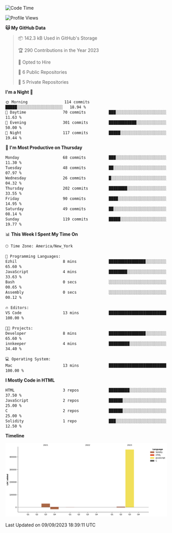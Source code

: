 <!-- # 👋 Hello, World! 🌎
## I'm Josh, a chef & self-taught developer.

redo all this

I'm actively progressing through [roadmap.sh Full-Stack Developer roadmap](https://roadmap.sh/full-stack).  
HTML
CSS
JS
npm
Git
Tailwind
React
node.js
Python
SwiftUI
Solidity
Rust
I'm currently progressing through:
CS50X - Introduction to Computer Science 👨‍💻
CS50P - Introduction to Programming with Python 🐍
CS50W - Web Programming with Python and JavaScript 🕸️
-->

<!--START_SECTION:waka-->
![Code Time](http://img.shields.io/badge/Code%20Time-43%20hrs%206%20mins-blue)

![Profile Views](http://img.shields.io/badge/Profile%20Views-5-blue)

**🐱 My GitHub Data** 

> 📦 142.3 kB Used in GitHub's Storage 
 > 
> 🏆 290 Contributions in the Year 2023
 > 
> 💼 Opted to Hire
 > 
> 📜 6 Public Repositories 
 > 
> 🔑 5 Private Repositories 
 > 
**I'm a Night 🦉** 

```text
🌞 Morning                114 commits         █████░░░░░░░░░░░░░░░░░░░░   18.94 % 
🌆 Daytime                70 commits          ███░░░░░░░░░░░░░░░░░░░░░░   11.63 % 
🌃 Evening                301 commits         ████████████░░░░░░░░░░░░░   50.00 % 
🌙 Night                  117 commits         █████░░░░░░░░░░░░░░░░░░░░   19.44 % 
```
📅 **I'm Most Productive on Thursday** 

```text
Monday                   68 commits          ███░░░░░░░░░░░░░░░░░░░░░░   11.30 % 
Tuesday                  48 commits          ██░░░░░░░░░░░░░░░░░░░░░░░   07.97 % 
Wednesday                26 commits          █░░░░░░░░░░░░░░░░░░░░░░░░   04.32 % 
Thursday                 202 commits         ████████░░░░░░░░░░░░░░░░░   33.55 % 
Friday                   90 commits          ████░░░░░░░░░░░░░░░░░░░░░   14.95 % 
Saturday                 49 commits          ██░░░░░░░░░░░░░░░░░░░░░░░   08.14 % 
Sunday                   119 commits         █████░░░░░░░░░░░░░░░░░░░░   19.77 % 
```


📊 **This Week I Spent My Time On** 

```text
🕑︎ Time Zone: America/New_York

💬 Programming Languages: 
Ezhil                    8 mins              ████████████████░░░░░░░░░   65.60 % 
JavaScript               4 mins              ████████░░░░░░░░░░░░░░░░░   33.63 % 
Bash                     0 secs              ░░░░░░░░░░░░░░░░░░░░░░░░░   00.65 % 
Assembly                 0 secs              ░░░░░░░░░░░░░░░░░░░░░░░░░   00.12 % 

🔥 Editors: 
VS Code                  13 mins             █████████████████████████   100.00 % 

🐱‍💻 Projects: 
Developer                8 mins              ████████████████░░░░░░░░░   65.60 % 
innkeeper                4 mins              █████████░░░░░░░░░░░░░░░░   34.40 % 

💻 Operating System: 
Mac                      13 mins             █████████████████████████   100.00 % 
```

**I Mostly Code in HTML** 

```text
HTML                     3 repos             █████████░░░░░░░░░░░░░░░░   37.50 % 
JavaScript               2 repos             ██████░░░░░░░░░░░░░░░░░░░   25.00 % 
C                        2 repos             ██████░░░░░░░░░░░░░░░░░░░   25.00 % 
Solidity                 1 repo              ███░░░░░░░░░░░░░░░░░░░░░░   12.50 % 
```



**Timeline**

![Lines of Code chart](https://raw.githubusercontent.com/joshmccoydev/joshmccoydev/main/assets/bar_graph.png)


 Last Updated on 09/09/2023 18:39:11 UTC
<!--END_SECTION:waka-->

